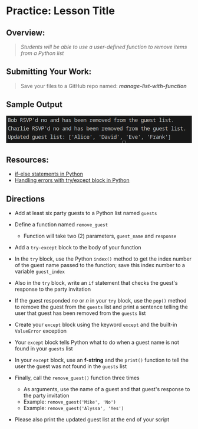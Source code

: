 ﻿# Practice: Lesson Title

## Overview:

> *Students will be able to use a user-defined function to remove items from a Python list*

## Submitting Your Work:

> Save your files to a GitHub repo named: ***manage-list-with-function***

## Sample Output
![Sample output](output.png)

## Resources:

- [if-else statements in Python](https://www.programiz.com/python-programming/if-elif-else)
- [Handling errors with try/except block in Python](https://www.w3schools.com/python/python_try_except.asp)

## Directions

- Add at least six party guests to a Python list named `guests`   

- Define a function named `remove_guest`   

    - Function will take two (2) parameters, `guest_name` and `response`   

- Add a `try-except` block to the body of your function   

- In the `try` block, use the Python `index()` method to get the index number of the guest name passed to the function; save this index number to a variable `guest_index`   

- Also in the `try` block, write an `if` statement that checks the guest's response to the party invitation
- If the guest responded *no* or *n* in your `try` block, use the `pop()` method to remove the guest from the `guests` list and print a sentence telling the user that guest has been removed from the `guests` list
- Create your `except` block using the keyword `except` and the built-in `ValueError` exception
- Your `except` block tells Python what to do when a guest name is not found in your `guests` list
- In your `except` block, use an **f-string** and the `print()` function to tell the user the guest was not found in the `guests` list
- Finally, call the `remove_guest()` function three times
    - As arguments, use the name of a guest and that guest's response to the party invitation
    - Example: `remove_guest('Mike', 'No')`
    - Example: `remove_guest('Alyssa', 'Yes')`
- Please also print the updated guest list at the end of your script
